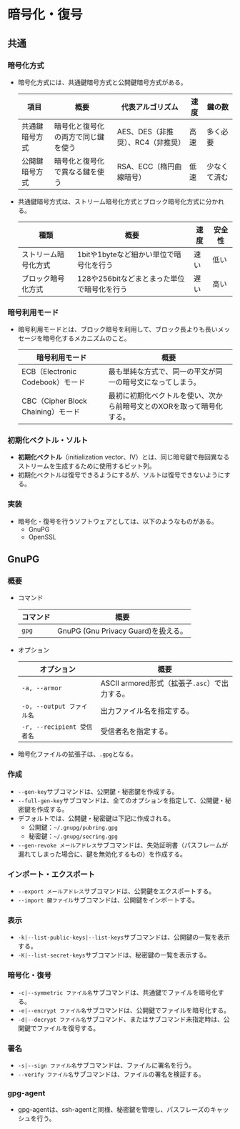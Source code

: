 # 暗号化・復号

## 共通

### 暗号化方式

- 暗号化方式には、共通鍵暗号方式と公開鍵暗号方式がある。

  | 項目           | 概要                               | 代表アルゴリズム                  | 速度 | 鍵の数       |
  | -------------- | ---------------------------------- | --------------------------------- | ---- | ------------ |
  | 共通鍵暗号方式 | 暗号化と復号化の両方で同じ鍵を使う | AES、DES（非推奨）、RC4（非推奨） | 高速 | 多く必要     |
  | 公開鍵暗号方式 | 暗号化と復号化で異なる鍵を使う     | RSA、ECC（楕円曲線暗号）          | 低速 | 少なくて済む |

- 共通鍵暗号方式は、ストリーム暗号化方式とブロック暗号化方式に分かれる。

  | 種類                 | 概要                                        | 速度 | 安全性 |
  | -------------------- | ------------------------------------------- | ---- | ------ |
  | ストリーム暗号化方式 | 1bitや1byteなど細かい単位で暗号化を行う     | 速い | 低い   |
  | ブロック暗号化方式   | 128や256bitなどまとまった単位で暗号化を行う | 遅い | 高い   |

### 暗号利用モード

- 暗号利用モードとは、ブロック暗号を利用して、ブロック長よりも長いメッセージを暗号化するメカニズムのこと。

  | 暗号利用モード                     | 概要                                                         |
  | ---------------------------------- | ------------------------------------------------------------ |
  | ECB（Electronic Codebook）モード   | 最も単純な方式で、同一の平文が同一の暗号文になってしまう。   |
  | CBC（Cipher Block Chaining）モード | 最初に初期化ベクトルを使い、次から前暗号文とのXORを取って暗号化する。 |

### 初期化ベクトル・ソルト

- **初期化ベクトル**（initialization vector、IV）とは、同じ暗号鍵で毎回異なるストリームを生成するために使用するビット列。
- 初期化ベクトルは復号できるようにするが、ソルトは復号できないようにする。

### 実装

- 暗号化・復号を行うソフトウェアとしては、以下のようなものがある。
  - GnuPG
  - OpenSSL

## GnuPG

### 概要

- コマンド

  |コマンド|概要|
  |---|---|
  |`gpg`|GnuPG (Gnu Privacy Guard)を扱える。|

- オプション

  | オプション                 | 概要                                          |
  | -------------------------- | --------------------------------------------- |
  | `-a, --armor`              | ASCII armored形式（拡張子`.asc`）で出力する。 |
  | `-o, --output ファイル名`  | 出力ファイル名を指定する。                    |
  | `-r, --recipient 受信者名` | 受信者名を指定する。                          |

- 暗号化ファイルの拡張子は、`.gpg`となる。

### 作成

- `--gen-key`サブコマンドは、公開鍵・秘密鍵を作成する。
- `--full-gen-key`サブコマンドは、全てのオプションを指定して、公開鍵・秘密鍵を作成する。
- デフォルトでは、公開鍵・秘密鍵は下記に作成される。
  - 公開鍵：`~/.gnupg/pubring.gpg`
  - 秘密鍵：`~/.gnupg/secring.gpg`
- `--gen-revoke メールアドレス`サブコマンドは、失効証明書（パスフレームが漏れてしまった場合に、鍵を無効化するもの）を作成する。

### インポート・エクスポート

- `--export メールアドレス`サブコマンドは、公開鍵をエクスポートする。
- `--import 鍵ファイル`サブコマンドは、公開鍵をインポートする。

### 表示

- `-k|--list-public-keys|--list-keys`サブコマンドは、公開鍵の一覧を表示する。
- `-K|--list-secret-keys`サブコマンドは、秘密鍵の一覧を表示する。

### 暗号化・復号

- `-c|--symmetric ファイル名`サブコマンドは、共通鍵でファイルを暗号化する。
- `-e|--encrypt ファイル名`サブコマンドは、公開鍵でファイルを暗号化する。
- `-d|--decrypt ファイル名`サブコマンド、またはサブコマンド未指定時は、公開鍵でファイルを復号する。

### 署名

- `-s|--sign ファイル名`サブコマンドは、ファイルに署名を行う。
- `--verify ファイル名`サブコマンドは、ファイルの署名を検証する。

### gpg-agent

- gpg-agentは、ssh-agentと同様、秘密鍵を管理し、パスフレーズのキャッシュを行う。
